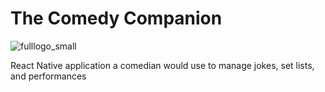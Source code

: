 # The Comedy Companion

![fulllogo_small](https://cloud.githubusercontent.com/assets/955108/26615904/c215fc70-4587-11e7-9329-23cecb5d83be.png)

React Native application a comedian would use to manage jokes, set lists, and performances
